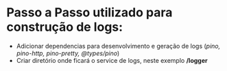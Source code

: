 # Passo a Passo utilizado para construção de logs:

* Adicionar dependencias para desenvolvimento e geração de logs (*pino, pino-http, pino-pretty, @types/pino*)
* Criar diretório onde ficará o service de logs, neste exemplo **/logger**
